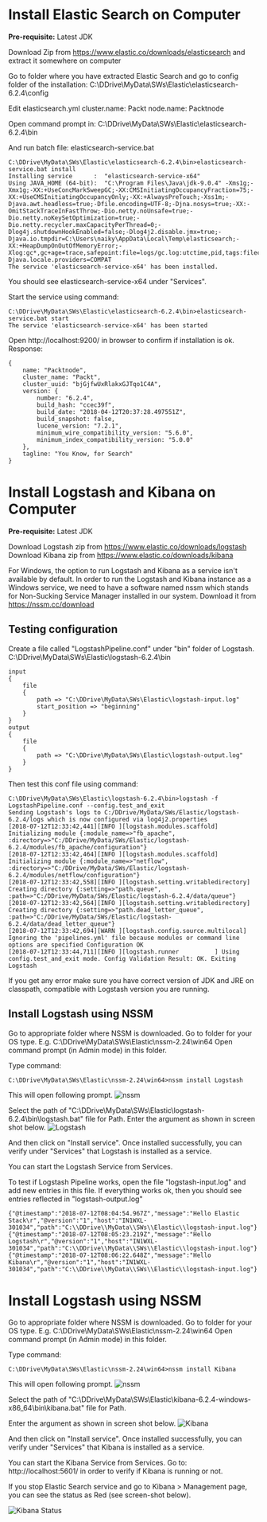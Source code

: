 

# Install Elastic Search on Computer

**Pre-requisite:** Latest JDK

Download Zip from https://www.elastic.co/downloads/elasticsearch and extract it somewhere on computer

Go to folder where you have extracted Elastic Search and go to config folder of the installation:
C:\DDrive\MyData\SWs\Elastic\elasticsearch-6.2.4\config

Edit elasticsearch.yml
cluster.name: Packt
node.name: Packtnode

Open command prompt in: 
C:\DDrive\MyData\SWs\Elastic\elasticsearch-6.2.4\bin

And run batch file: elasticsearch-service.bat

    C:\DDrive\MyData\SWs\Elastic\elasticsearch-6.2.4\bin>elasticsearch-service.bat install
    Installing service      :  "elasticsearch-service-x64"
    Using JAVA_HOME (64-bit):  "C:\Program Files\Java\jdk-9.0.4" -Xms1g;-Xmx1g;-XX:+UseConcMarkSweepGC;-XX:CMSInitiatingOccupancyFraction=75;-XX:+UseCMSInitiatingOccupancyOnly;-XX:+AlwaysPreTouch;-Xss1m;-Djava.awt.headless=true;-Dfile.encoding=UTF-8;-Djna.nosys=true;-XX:-OmitStackTraceInFastThrow;-Dio.netty.noUnsafe=true;-Dio.netty.noKeySetOptimization=true;-Dio.netty.recycler.maxCapacityPerThread=0;-Dlog4j.shutdownHookEnabled=false;-Dlog4j2.disable.jmx=true;-Djava.io.tmpdir=C:\Users\naiky\AppData\Local\Temp\elasticsearch;-XX:+HeapDumpOnOutOfMemoryError;-Xlog:gc*,gc+age=trace,safepoint:file=logs/gc.log:utctime,pid,tags:filecount=32,filesize=64m;-Djava.locale.providers=COMPAT
    The service 'elasticsearch-service-x64' has been installed.

You should see elasticsearch-service-x64 under "Services".

Start the service using command:

    C:\DDrive\MyData\SWs\Elastic\elasticsearch-6.2.4\bin>elasticsearch-service.bat start
    The service 'elasticsearch-service-x64' has been started

Open http://localhost:9200/ in browser to confirm if installation is ok.
Response:

    {
		name: "Packtnode",
		cluster_name: "Packt",
		cluster_uuid: "bjGjfwUxRlakxGJTqo1C4A",
		version: {
			number: "6.2.4",
			build_hash: "ccec39f",
			build_date: "2018-04-12T20:37:28.497551Z",
			build_snapshot: false,
			lucene_version: "7.2.1",
			minimum_wire_compatibility_version: "5.6.0",
			minimum_index_compatibility_version: "5.0.0"
		},
		tagline: "You Know, for Search"
	}


# Install Logstash and Kibana on Computer

**Pre-requisite:** Latest JDK

Download Logstash zip from https://www.elastic.co/downloads/logstash
Download Kibana zip from https://www.elastic.co/downloads/kibana

For Windows, the option to run Logstash and Kibana as a service isn't available by default.
In order to run the Logstash and Kibana instance as a Windows service, we need to have a software named nssm which stands for Non-Sucking Service Manager installed in our system.
Download it from https://nssm.cc/download

## Testing configuration

Create a file called "LogstashPipeline.conf" under "bin" folder of Logstash.
C:\DDrive\MyData\SWs\Elastic\logstash-6.2.4\bin

    input 
    {
	    file 
		{
			path => "C:\DDrive\MyData\SWs\Elastic\logstash-input.log"
			start_position => "beginning"
		}
	}
	output
	{
		file 
		{
			path => "C:\DDrive\MyData\SWs\Elastic\logstash-output.log"
		}	
	}

Then test this conf file using command:

    C:\DDrive\MyData\SWs\Elastic\logstash-6.2.4\bin>logstash -f LogstashPipeline.conf --config.test_and_exit
    Sending Logstash's logs to C:/DDrive/MyData/SWs/Elastic/logstash-6.2.4/logs which is now configured via log4j2.properties
    [2018-07-12T12:33:42,441][INFO ][logstash.modules.scaffold] Initializing module {:module_name=>"fb_apache", :directory=>"C:/DDrive/MyData/SWs/Elastic/logstash-6.2.4/modules/fb_apache/configuration"}
    [2018-07-12T12:33:42,464][INFO ][logstash.modules.scaffold] Initializing module {:module_name=>"netflow", :directory=>"C:/DDrive/MyData/SWs/Elastic/logstash-6.2.4/modules/netflow/configuration"}
    [2018-07-12T12:33:42,558][INFO ][logstash.setting.writabledirectory] Creating directory {:setting=>"path.queue", :path=>"C:/DDrive/MyData/SWs/Elastic/logstash-6.2.4/data/queue"}
    [2018-07-12T12:33:42,564][INFO ][logstash.setting.writabledirectory] Creating directory {:setting=>"path.dead_letter_queue", :path=>"C:/DDrive/MyData/SWs/Elastic/logstash-6.2.4/data/dead_letter_queue"}
    [2018-07-12T12:33:42,694][WARN ][logstash.config.source.multilocal] Ignoring the 'pipelines.yml' file because modules or command line options are specified Configuration OK
    [2018-07-12T12:33:44,711][INFO ][logstash.runner          ] Using config.test_and_exit mode. Config Validation Result: OK. Exiting Logstash

If you get any error make sure you have correct version of JDK and JRE on classpath, compatible with Logstash version you are running.

## Install Logstash using NSSM
Go to appropriate folder where NSSM is downloaded.
Go to folder for your OS type.
E.g. C:\DDrive\MyData\SWs\Elastic\nssm-2.24\win64
Open command prompt (in Admin mode) in this folder.

Type command:

    C:\DDrive\MyData\SWs\Elastic\nssm-2.24\win64>nssm install Logstash

This will open following prompt.
![nssm](https://raw.githubusercontent.com/yogeshrnaik/ELK-stack/master/images/nssm.jpg)

Select the path of "C:\DDrive\MyData\SWs\Elastic\logstash-6.2.4\bin\logstash.bat" file for Path.
Enter the argument as shown in screen shot below.
![Logstash](https://raw.githubusercontent.com/yogeshrnaik/ELK-stack/master/images/nssm-logstash.jpg)

And then click on "Install service". Once installed successfully, you can verify under "Services" that Logstash is installed as a service.

You can start the Logstash Service from Services.

To test if Logstash Pipeline works, open the file "logstash-input.log" and add new entries in this file.
If everything works ok, then you should see entries reflected in "logstash-output.log"

    {"@timestamp":"2018-07-12T08:04:54.967Z","message":"Hello Elastic Stack\r","@version":"1","host":"IN1WXL-301034","path":"C:\\DDrive\\MyData\\SWs\\Elastic\\logstash-input.log"}
    {"@timestamp":"2018-07-12T08:05:23.219Z","message":"Hello Logstash\r","@version":"1","host":"IN1WXL-301034","path":"C:\\DDrive\\MyData\\SWs\\Elastic\\logstash-input.log"}
    {"@timestamp":"2018-07-12T08:06:22.648Z","message":"Hello Kibana\r","@version":"1","host":"IN1WXL-301034","path":"C:\\DDrive\\MyData\\SWs\\Elastic\\logstash-input.log"}

# Install Logstash using NSSM
Go to appropriate folder where NSSM is downloaded.
Go to folder for your OS type.
E.g. C:\DDrive\MyData\SWs\Elastic\nssm-2.24\win64
Open command prompt (in Admin mode) in this folder.

Type command:

    C:\DDrive\MyData\SWs\Elastic\nssm-2.24\win64>nssm install Kibana

This will open following prompt.
![nssm](https://raw.githubusercontent.com/yogeshrnaik/ELK-stack/master/images/nssm.jpg)

Select the path of "C:\DDrive\MyData\SWs\Elastic\kibana-6.2.4-windows-x86_64\bin\kibana.bat" file for Path.

Enter the argument as shown in screen shot below.
![Kibana](https://raw.githubusercontent.com/yogeshrnaik/ELK-stack/master/images/nssm-kibana.jpg)

And then click on "Install service". Once installed successfully, you can verify under "Services" that Kibana is installed as a service.

You can start the Kibana Service from Services.
Go to: http://localhost:5601/ in order to verify if Kibana is running or not.

If you stop Elastic Search service and go to Kibana > Management page, you can see the status as Red (see screen-shot below).

![Kibana Status](https://raw.githubusercontent.com/yogeshrnaik/ELK-stack/master/images/kibana-without-elasticsearch-running.png)

